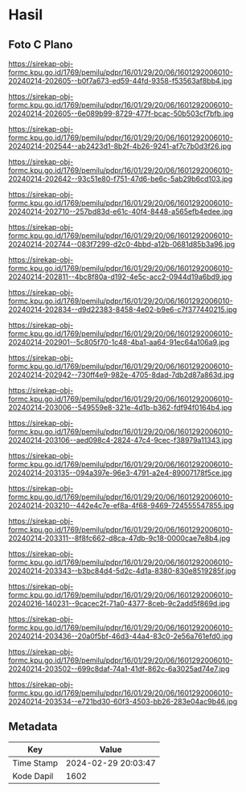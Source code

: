 # Hasil

## Foto C Plano

https://sirekap-obj-formc.kpu.go.id/1769/pemilu/pdpr/16/01/29/20/06/1601292006010-20240214-202605--b0f7a673-ed59-44fd-9358-f53563af8bb4.jpg

https://sirekap-obj-formc.kpu.go.id/1769/pemilu/pdpr/16/01/29/20/06/1601292006010-20240214-202605--6e089b99-8729-477f-bcac-50b503cf7bfb.jpg

https://sirekap-obj-formc.kpu.go.id/1769/pemilu/pdpr/16/01/29/20/06/1601292006010-20240214-202544--ab2423d1-8b2f-4b26-9241-af7c7b0d3f26.jpg

https://sirekap-obj-formc.kpu.go.id/1769/pemilu/pdpr/16/01/29/20/06/1601292006010-20240214-202642--93c51e80-f751-47d6-be6c-5ab29b6cd103.jpg

https://sirekap-obj-formc.kpu.go.id/1769/pemilu/pdpr/16/01/29/20/06/1601292006010-20240214-202710--257bd83d-e61c-40f4-8448-a565efb4edee.jpg

https://sirekap-obj-formc.kpu.go.id/1769/pemilu/pdpr/16/01/29/20/06/1601292006010-20240214-202744--083f7299-d2c0-4bbd-a12b-0681d85b3a96.jpg

https://sirekap-obj-formc.kpu.go.id/1769/pemilu/pdpr/16/01/29/20/06/1601292006010-20240214-202811--4bc8f80a-d192-4e5c-acc2-0944d19a6bd9.jpg

https://sirekap-obj-formc.kpu.go.id/1769/pemilu/pdpr/16/01/29/20/06/1601292006010-20240214-202834--d9d22383-8458-4e02-b9e6-c7f377440215.jpg

https://sirekap-obj-formc.kpu.go.id/1769/pemilu/pdpr/16/01/29/20/06/1601292006010-20240214-202901--5c805f70-1c48-4ba1-aa64-91ec64a106a9.jpg

https://sirekap-obj-formc.kpu.go.id/1769/pemilu/pdpr/16/01/29/20/06/1601292006010-20240214-202942--730ff4e9-982e-4705-8dad-7db2d87a863d.jpg

https://sirekap-obj-formc.kpu.go.id/1769/pemilu/pdpr/16/01/29/20/06/1601292006010-20240214-203006--549559e8-321e-4d1b-b362-fdf94f0164b4.jpg

https://sirekap-obj-formc.kpu.go.id/1769/pemilu/pdpr/16/01/29/20/06/1601292006010-20240214-203106--aed098c4-2824-47c4-9cec-f38979a11343.jpg

https://sirekap-obj-formc.kpu.go.id/1769/pemilu/pdpr/16/01/29/20/06/1601292006010-20240214-203135--094a397e-96e3-4791-a2e4-89007178f5ce.jpg

https://sirekap-obj-formc.kpu.go.id/1769/pemilu/pdpr/16/01/29/20/06/1601292006010-20240214-203210--442e4c7e-ef8a-4f68-9469-724555547855.jpg

https://sirekap-obj-formc.kpu.go.id/1769/pemilu/pdpr/16/01/29/20/06/1601292006010-20240214-203311--8f8fc662-d8ca-47db-9c18-0000cae7e8b4.jpg

https://sirekap-obj-formc.kpu.go.id/1769/pemilu/pdpr/16/01/29/20/06/1601292006010-20240214-203343--b3bc84d4-5d2c-4d1a-8380-830e8519285f.jpg

https://sirekap-obj-formc.kpu.go.id/1769/pemilu/pdpr/16/01/29/20/06/1601292006010-20240216-140231--9cacec2f-71a0-4377-8ceb-9c2add5f869d.jpg

https://sirekap-obj-formc.kpu.go.id/1769/pemilu/pdpr/16/01/29/20/06/1601292006010-20240214-203436--20a0f5bf-46d3-44a4-83c0-2e56a761efd0.jpg

https://sirekap-obj-formc.kpu.go.id/1769/pemilu/pdpr/16/01/29/20/06/1601292006010-20240214-203502--699c8daf-74a1-41df-862c-6a3025ad74e7.jpg

https://sirekap-obj-formc.kpu.go.id/1769/pemilu/pdpr/16/01/29/20/06/1601292006010-20240214-203534--e721bd30-60f3-4503-bb26-283e04ac9b46.jpg


## Metadata

| Key        | Value               |
| ---------- | ------------------- |
| Time Stamp | 2024-02-29 20:03:47 |
| Kode Dapil | 1602                |



